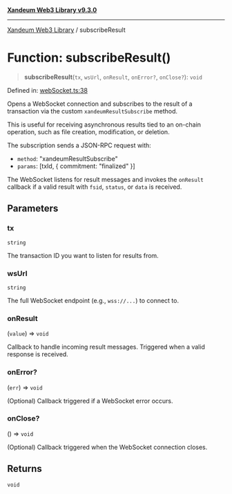 [**Xandeum Web3 Library v9.3.0**](../README.md)

***

[Xandeum Web3 Library](../globals.md) / subscribeResult

# Function: subscribeResult()

> **subscribeResult**(`tx`, `wsUrl`, `onResult`, `onError?`, `onClose?`): `void`

Defined in: [webSocket.ts:38](https://github.com/Xandeum/test_web3/blob/main/src/webSocket.ts#L38)

Opens a WebSocket connection and subscribes to the result of a transaction
via the custom `xandeumResultSubscribe` method.

This is useful for receiving asynchronous results tied to an on-chain operation,
such as file creation, modification, or deletion.

The subscription sends a JSON-RPC request with:
- `method`: "xandeumResultSubscribe"
- `params`: [txId, { commitment: "finalized" }]

The WebSocket listens for result messages and invokes the `onResult` callback
if a valid result with `fsid`, `status`, or `data` is received.

## Parameters

### tx

`string`

The transaction ID you want to listen for results from.

### wsUrl

`string`

The full WebSocket endpoint (e.g., `wss://...`) to connect to.

### onResult

(`value`) => `void`

Callback to handle incoming result messages. Triggered when a valid response is received.

### onError?

(`err`) => `void`

(Optional) Callback triggered if a WebSocket error occurs.

### onClose?

() => `void`

(Optional) Callback triggered when the WebSocket connection closes.

## Returns

`void`
